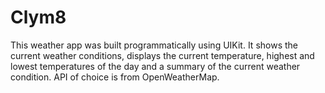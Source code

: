 # Clym8
This weather app was built programmatically using UIKit. It shows the current weather conditions, displays the current temperature, highest and lowest temperatures of the day and a summary of the current weather condition.
API of choice is from OpenWeatherMap.
